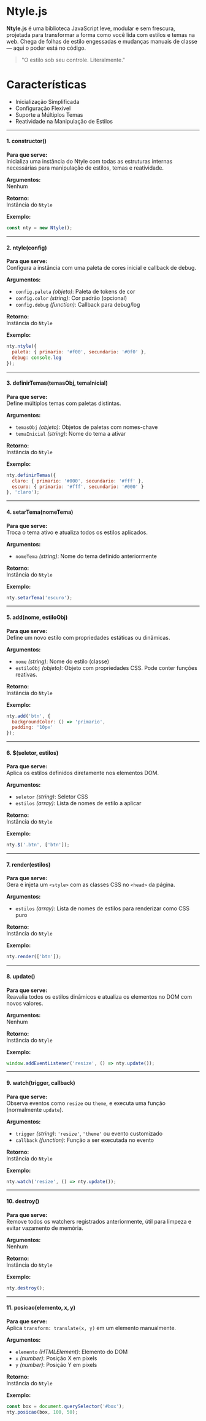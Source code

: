 # Ntyle.js


**Ntyle.js** é uma biblioteca JavaScript leve, modular e sem frescura, projetada para transformar a forma como você lida com estilos e temas na web. Chega de folhas de estilo engessadas e mudanças manuais de classe — aqui o poder está no código.

> "O estilo sob seu controle. Literalmente."

#  Características

- Inicialização Simplificada
- Configuração Flexível
- Suporte a Múltiplos Temas
- Reatividade na Manipulação de Estilos

---

#### 1. **constructor()**

**Para que serve:**  
Inicializa uma instância do Ntyle com todas as estruturas internas necessárias para manipulação de estilos, temas e reatividade.

**Argumentos:**  
Nenhum

**Retorno:**  
Instância do `Ntyle`

**Exemplo:**
```javascript
const nty = new Ntyle();
```

---

#### 2. **ntyle(config)**

**Para que serve:**  
Configura a instância com uma paleta de cores inicial e callback de debug.

**Argumentos:**  
- `config.paleta` *(objeto)*: Paleta de tokens de cor  
- `config.color` *(string)*: Cor padrão (opcional)  
- `config.debug` *(function)*: Callback para debug/log

**Retorno:**  
Instância do `Ntyle`

**Exemplo:**
```javascript
nty.ntyle({
  paleta: { primario: '#f00', secundario: '#0f0' },
  debug: console.log
});
```

---

#### 3. **definirTemas(temasObj, temaInicial)**

**Para que serve:**  
Define múltiplos temas com paletas distintas.

**Argumentos:**  
- `temasObj` *(objeto)*: Objetos de paletas com nomes-chave  
- `temaInicial` *(string)*: Nome do tema a ativar

**Retorno:**  
Instância do `Ntyle`

**Exemplo:**
```javascript
nty.definirTemas({
  claro: { primario: '#000', secundario: '#fff' },
  escuro: { primario: '#fff', secundario: '#000' }
}, 'claro');
```

---

#### 4. **setarTema(nomeTema)**

**Para que serve:**  
Troca o tema ativo e atualiza todos os estilos aplicados.

**Argumentos:**  
- `nomeTema` *(string)*: Nome do tema definido anteriormente

**Retorno:**  
Instância do `Ntyle`

**Exemplo:**
```javascript
nty.setarTema('escuro');
```

---

#### 5. **add(nome, estiloObj)**

**Para que serve:**  
Define um novo estilo com propriedades estáticas ou dinâmicas.

**Argumentos:**  
- `nome` *(string)*: Nome do estilo (classe)  
- `estiloObj` *(objeto)*: Objeto com propriedades CSS. Pode conter funções reativas.

**Retorno:**  
Instância do `Ntyle`

**Exemplo:**
```javascript
nty.add('btn', {
  backgroundColor: () => 'primario',
  padding: '10px'
});
```

---

#### 6. **$(seletor, estilos)**

**Para que serve:**  
Aplica os estilos definidos diretamente nos elementos DOM.

**Argumentos:**  
- `seletor` *(string)*: Seletor CSS  
- `estilos` *(array)*: Lista de nomes de estilo a aplicar

**Retorno:**  
Instância do `Ntyle`

**Exemplo:**
```javascript
nty.$('.btn', ['btn']);
```

---

#### 7. **render(estilos)**

**Para que serve:**  
Gera e injeta um `<style>` com as classes CSS no `<head>` da página.

**Argumentos:**  
- `estilos` *(array)*: Lista de nomes de estilos para renderizar como CSS puro

**Retorno:**  
Instância do `Ntyle`

**Exemplo:**
```javascript
nty.render(['btn']);
```

---

#### 8. **update()**

**Para que serve:**  
Reavalia todos os estilos dinâmicos e atualiza os elementos no DOM com novos valores.

**Argumentos:**  
Nenhum

**Retorno:**  
Instância do `Ntyle`

**Exemplo:**
```javascript
window.addEventListener('resize', () => nty.update());
```

---

#### 9. **watch(trigger, callback)**

**Para que serve:**  
Observa eventos como `resize` ou `theme`, e executa uma função (normalmente `update`).

**Argumentos:**  
- `trigger` *(string)*: `'resize'`, `'theme'` ou evento customizado  
- `callback` *(function)*: Função a ser executada no evento

**Retorno:**  
Instância do `Ntyle`

**Exemplo:**
```javascript
nty.watch('resize', () => nty.update());
```

---

#### 10. **destroy()**

**Para que serve:**  
Remove todos os watchers registrados anteriormente, útil para limpeza e evitar vazamento de memória.

**Argumentos:**  
Nenhum

**Retorno:**  
Instância do `Ntyle`

**Exemplo:**
```javascript
nty.destroy();
```

---

#### 11. **posicao(elemento, x, y)**

**Para que serve:**  
Aplica `transform: translate(x, y)` em um elemento manualmente.

**Argumentos:**  
- `elemento` *(HTMLElement)*: Elemento do DOM  
- `x` *(number)*: Posição X em pixels  
- `y` *(number)*: Posição Y em pixels

**Retorno:**  
Instância do `Ntyle`

**Exemplo:**
```javascript
const box = document.querySelector('#box');
nty.posicao(box, 100, 50);
```